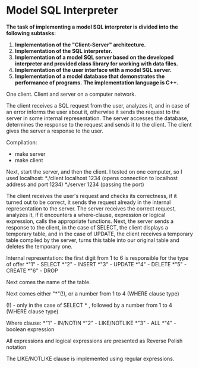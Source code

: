 Model SQL Interpreter
============
**The task of implementing a model SQL interpreter is divided into the following subtasks:**
1. **Implementation of the "Client-Server" architecture.**
2. **Implementation of the SQL interpreter.**
3. **Implementation of a model SQL server based on the developed interpreter and provided class library for working with data files.**
4. **Implementation of the user interface with a model SQL server.**
5. **Implementation of a model database that demonstrates the performance of programs.**
**The implementation language is C++.**


One client. Client and server on a computer network.

The client receives a SQL request from the user, analyzes it, and in case of an error informs the user about it, otherwise it sends the request to the server in some internal representation. The server accesses the database, determines the response to the request and sends it to the client. The client gives the server a response to the user.


Compilation:
* make server
* make client


Next, start the server, and then the client. I tested on one computer, so I used localhost:
*./client localhost 1234 (opens connection to localhost address and port 1234)
*./server 1234 (passing the port)

The client receives the user's request and checks its correctness, if it turned out to be correct, it sends the request already in the internal representation to the server.
The server receives the correct request, analyzes it, if it encounters a where-clause, expression or logical expression, calls the appropriate functions. Next, the server sends a response to the client, in the case of SELECT, the client displays a temporary table, and in the case of UPDATE, the client receives a temporary table compiled by the server, turns this table into our original table and deletes the temporary one.


Internal representation:
the first digit from 1 to 6 is responsible for the type of offer
*"1" - SELECT
*"2" - INSERT
*"3" - UPDATE
*"4" - DELETE
*"5" - CREATE
*"6" - DROP

Next comes the name of the table.

Next comes either "*"(!), or a number from 1 to 4 (WHERE clause type)

(!) - only in the case of SELECT * , followed by a number from 1 to 4 (WHERE clause type)


Where clause:
*"1" - IN/NOTIN
*"2" - LIKE/NOTLIKE
*"3" - ALL
*"4" - boolean expression


All expressions and logical expressions are presented as Reverse Polish notation

The LIKE/NOTLIKE clause is implemented using regular expressions.
